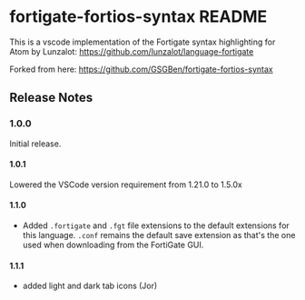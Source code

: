 # fortigate-fortios-syntax README

This is a vscode implementation of the Fortigate syntax highlighting for Atom by Lunzalot: https://github.com/lunzalot/language-fortigate

Forked from here: https://github.com/GSGBen/fortigate-fortios-syntax

## Release Notes

### 1.0.0

Initial release.

#### 1.0.1

Lowered the VSCode version requirement from 1.21.0 to 1.5.0x

#### 1.1.0

- Added `.fortigate` and `.fgt` file extensions to the default extensions for this language. `.conf` remains the default save extension as that's the one used when downloading from the FortiGate GUI.


#### 1.1.1

- added light and dark tab icons (Jor)
